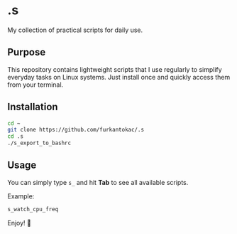 # .s

My collection of practical scripts for daily use.


## Purpose

This repository contains lightweight scripts that I use regularly to simplify everyday tasks on Linux systems.
Just install once and quickly access them from your terminal.


## Installation

```bash
cd ~
git clone https://github.com/furkantokac/.s
cd .s
./s_export_to_bashrc
```


## Usage

You can simply type `s_` and hit **Tab** to see all available scripts.

Example:
```bash
s_watch_cpu_freq
```

Enjoy! 🎉
